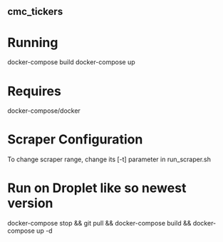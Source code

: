 ## cmc_tickers

# Running

docker-compose build
docker-compose up

# Requires

docker-compose/docker

# Scraper Configuration

To change scraper range, change its [-t] parameter in run_scraper.sh


# Run on Droplet like so newest version
docker-compose stop && git pull && docker-compose build && docker-compose up -d
